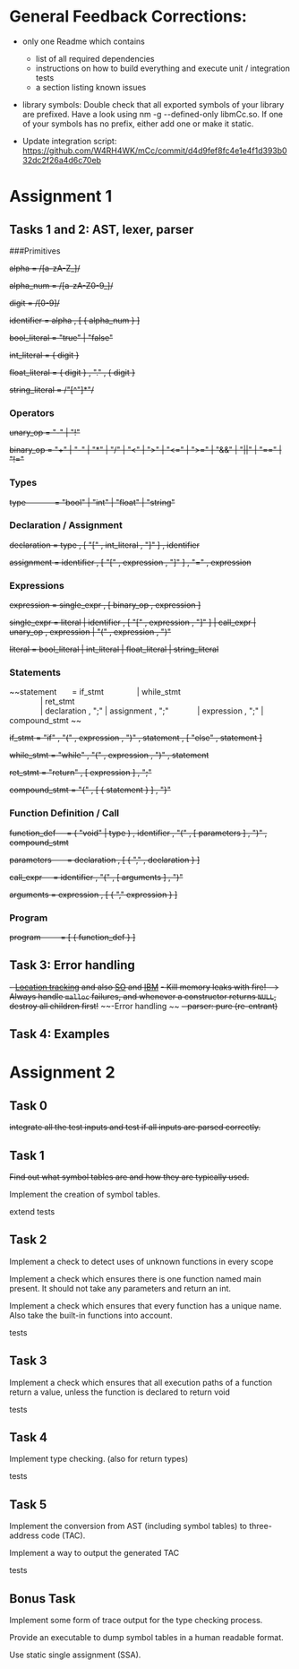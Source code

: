# General Feedback Corrections:

* only one Readme which contains 
  * list of all required dependencies    
  * instructions on how to build everything and execute unit / integration tests   
  * a section listing known issues
  
* library symbols: Double check that all exported symbols of your library are prefixed. Have a look using nm -g --defined-only libmCc.so. If one of your symbols has no prefix, either add one or make it static.

* Update integration script: https://github.com/W4RH4WK/mCc/commit/d4d9fef8fc4e1e4f1d393b032dc2f26a4d6c70eb

# Assignment 1

## Tasks 1 and 2: AST, lexer, parser


###Primitives

~~alpha            = /[a-zA-Z_]/~~

~~alpha_num        = /[a-zA-Z0-9_]/~~

~~digit            = /[0-9]/~~

~~identifier       = alpha , [ { alpha_num } ]~~

~~bool_literal     = "true" | "false"~~

~~int_literal      = { digit }~~

~~float_literal    = { digit } , "." , { digit }~~

~~string_literal   = /"[^"]*"/~~


### Operators

~~unary_op         = "-" | "!"~~

~~binary_op        = "+"  | "-" | "*" | "/" 
                 | "<"  | ">" | "<=" | ">=" 
                 | "&&" | "||" 
                 | "==" | "!="~~


### Types

~~type             = "bool" | "int" | "float" | "string"~~


### Declaration / Assignment

~~declaration      = type , [ "[" , int_literal , "]" ] , identifier~~

~~assignment       = identifier , [ "[" , expression , "]" ] , "=" , expression~~


### Expressions

~~expression       = single_expr , [ binary_op , expression ]~~

~~single_expr      = literal
                 | identifier , [ "[" , expression , "]" ]
                 | call_expr
                 | unary_op , expression
                 | "(" , expression , ")"~~

~~literal          = bool_literal
                 | int_literal
                 | float_literal
                 | string_literal~~

### Statements

~~statement        = if_stmt
                 | while_stmt  
                 | ret_stmt  
                 | declaration , ";"
                 | assignment  , ";"
                 | expression  , ";" 
                 | compound_stmt ~~

~~if_stmt          = "if" , "(" , expression , ")" , statement , [ "else" , statement ]~~

~~while_stmt       = "while" , "(" , expression , ")" , statement~~

~~ret_stmt         = "return" , [ expression ] , ";"~~

~~compound_stmt    = "{" , [ { statement } ] , "}"~~


### Function Definition / Call

~~function_def     = ( "void" | type ) , identifier , "(" , [ parameters ] , ")" , compound_stmt~~

~~parameters       = declaration , [ { "," , declaration } ]~~

~~call_expr      = identifier , "(" , [ arguments ] , ")"~~

~~arguments        = expression , [ { "," expression } ]~~


### Program

~~program          = [ { function_def } ]~~


## Task 3: Error handling
~~- [Location tracking](https://www.gnu.org/software/bison/manual/html_node/Tracking-Locations.html#Tracking-Locations)
  and also [SO](https://stackoverflow.com/questions/22407730/bison-line-number-included-in-the-error-messages) and [IBM](https://www.ibm.com/developerworks/library/l-flexbison/index.html)~~
~~- Kill memory leaks with fire! --> Always handle `malloc` failures, and whenever a constructor returns `NULL`, destroy all children first!~~
~~-Error handling ~~
~~- parser: pure (re-entrant)~~

## Task 4: Examples

# Assignment 2 

## Task 0 
~~integrate all the test inputs and test if all inputs are parsed correctly.~~

## Task 1
~~Find out what symbol tables are and how they are typically used.~~

Implement the creation of symbol tables.

extend tests

## Task 2
Implement a check to detect uses of unknown functions in every scope

Implement a check which ensures there is one function named main present. It should not take any parameters and return an int.

Implement a check which ensures that every function has a unique name. Also take the built-in functions into account.

tests

## Task 3
Implement a check which ensures that all execution paths of a function return a value, unless the function is declared to return void

tests

## Task 4
Implement type checking. (also for return types)

tests

## Task 5 
Implement the conversion from AST (including symbol tables) to three-address code (TAC).

Implement a way to output the generated TAC

tests

## Bonus Task
Implement some form of trace output for the type checking process. 

Provide an executable to dump symbol tables in a human readable format.

Use static single assignment (SSA).

